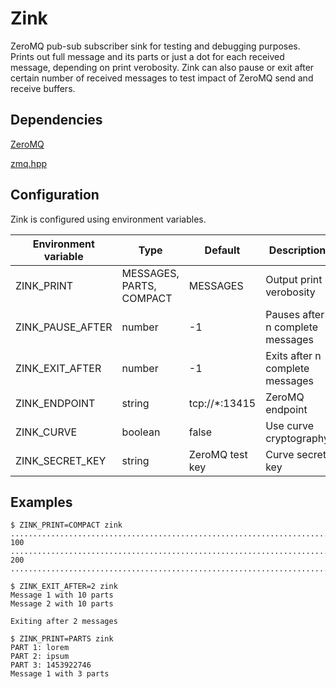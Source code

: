 # Zink
ZeroMQ pub-sub subscriber sink for testing and debugging purposes. Prints out full message and its parts or just a dot for each received message, depending on print verobosity. Zink can also pause or exit after certain number of received messages to test impact of ZeroMQ send and receive buffers.

## Dependencies

[ZeroMQ](http://zeromq.org)

[zmq.hpp](https://github.com/zeromq/cppzmq)

## Configuration
Zink is configured using environment variables.

Environment variable | Type | Default | Description
--- | --- | --- | ---
ZINK_PRINT | MESSAGES, PARTS, COMPACT | MESSAGES | Output print verobosity
ZINK_PAUSE_AFTER | number | -1 | Pauses after n complete messages
ZINK_EXIT_AFTER | number | -1 | Exits after n complete messages
ZINK_ENDPOINT | string | tcp://*:13415 | ZeroMQ endpoint
ZINK_CURVE | boolean | false | Use curve cryptography
ZINK_SECRET_KEY | string | ZeroMQ test key | Curve secret key

## Examples
```
$ ZINK_PRINT=COMPACT zink
....................................................................................................
100 ....................................................................................................
200 ....................................................................................................
```

```
$ ZINK_EXIT_AFTER=2 zink
Message 1 with 10 parts
Message 2 with 10 parts

Exiting after 2 messages
```

```
$ ZINK_PRINT=PARTS zink
PART 1: lorem
PART 2: ipsum
PART 3: 1453922746
Message 1 with 3 parts
```

